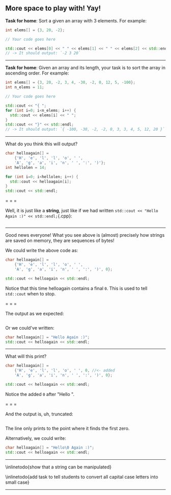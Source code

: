 ## More space to play with! Yay! ##

**Task for home**: Sort a given an array with 3 elements. For example:

~~~cpp
int elems[] = {3, 20, -2};

// Your code goes here

std::cout << elems[0] << " " << elems[1] << " " << elems[2] << std::endl;
// -> It should output: `-2 3 20`
~~~

---

**Task for home**: Given an array and its length, your task is to sort the array in
ascending order. For example:

~~~cpp
int elems[] = {3, 20, -2, 3, 4, -30, -2, 0, 12, 5, -100};
int n_elems = 11;

// Your code goes here

std::cout << "{ ";
for (int i=0; i<n_elems; i++) {
  std::cout << elems[i] << " ";
}
std::cout << "}" << std::endl;
// -> It should output: `{ -100, -30, -2, -2, 0, 3, 3, 4, 5, 12, 20 }`
~~~

---

What do you think this will output?

~~~{.cpp layout="01-simple.cc"}
char helloagain[] =
    {'H', 'e', 'l', 'l', 'o', ' ',
    'A', 'g', 'a', 'i', 'n', ' ', ':', ')'};
int hellolen = 14;

for (int i=0; i<hellolen; i++) {
  std::cout << helloagain[i];
}
std::cout << std::endl;
~~~

= = =

Well, it is just like a **string**, just like if we had written
`std::cout << "Hello Again :)" << std::endl;`{.cpp}:

~~~output
~~~

---

Good news everyone! What you see above is (almost) precisely how strings are saved on
memory, they are sequences of bytes!

We could write the above code as:

~~~{.cpp layout="01-simple.cc"}
char helloagain[] =
    {'H', 'e', 'l', 'l', 'o', ' ',
    'A', 'g', 'a', 'i', 'n', ' ', ':', ')', 0};

std::cout << helloagain << std::endl;
~~~

Notice that this time helloagain contains a final `0`. This is used to tell `std::cout`
when to stop.

= = =

The output as we expected:

~~~output
~~~

Or we could've written:

~~~cpp
char helloagain[] = "Hello Again :)";
std::cout << helloagain << std::endl;
~~~

---

What will this print?

~~~{.cpp layout="01-simple.cc"}
char helloagain[] =
    {'H', 'e', 'l', 'l', 'o', ' ', 0, //<- added
    'A', 'g', 'a', 'i', 'n', ' ', ':', ')', 0};

std::cout << helloagain << std::endl;
~~~

Notice the added `0` after "Hello ".

= = =

And the output is, uh, truncated:

~~~output
~~~

The line only prints to the point where it finds the first zero.

Alternatively, we could write:

~~~cpp
char helloagain[] = "Hello\0 Again :)";
std::cout << helloagain << std::endl;
~~~

---

\inlinetodo{show that a string can be manipulated}

\inlinetodo{add task to tell students to convert all capital case letters into small case}

---

<!-- vim:set filetype=markdown.pandoc : -->
